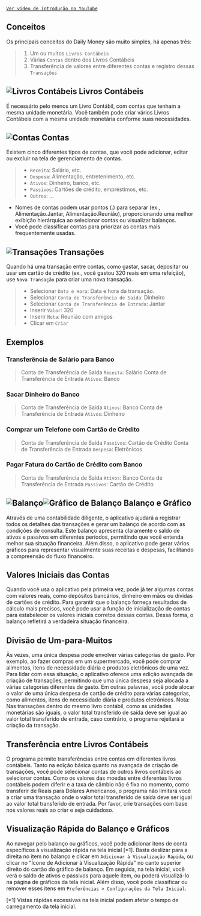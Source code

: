 
[`Ver vídeo de introdução no YouTube`](https://youtu.be/uN3GkA_Afuw)

## Conceitos

Os principais conceitos do Daily Money são muito simples, há apenas três:

> 1. Um ou muitos `Livros Contábeis`
> 2. Várias `Contas` dentro dos Livros Contábeis
> 3. Transferência de valores entre diferentes contas e registro dessas `Transações`

## ![Livros Contábeis](icon:///notebook-multiple) Livros Contábeis

É necessário pelo menos um Livro Contábil, com contas que tenham a mesma unidade monetária. Você também pode criar vários Livros Contábeis com a mesma unidade monetária conforme suas necessidades.

## ![Contas](icon:///bookmark-multiple) Contas

Existem cinco diferentes tipos de contas, que você pode adicionar, editar ou excluir na tela de gerenciamento de contas.

> - `Receita`: Salário, etc.
> - `Despesa`: Alimentação, entretenimento, etc.
> - `Ativos`: Dinheiro, banco, etc.
> - `Passivos`: Cartões de crédito, empréstimos, etc.
> - `Outros`: ...

* Nomes de contas podem usar pontos (.) para separar (ex., Alimentação.Jantar, Alimentação.Reunião), proporcionando uma melhor exibição hierárquica ao selecionar contas ou visualizar balanços.
* Você pode classificar contas para priorizar as contas mais frequentemente usadas.

## ![Transações](icon:///receipt) Transações 

Quando há uma transação entre contas, como gastar, sacar, depositar ou usar um cartão de crédito (ex., você gastou 320 reais em uma refeição), use `Nova Transação` para criar uma nova transação.
> - Selecionar `Data e Hora`: Data e hora da transação.
> - Selecionar `Conta de Transferência de Saída`: Dinheiro
> - Selecionar `Conta de Transferência de Entrada`: Jantar
> - Inserir `Valor`: 320
> - Inserir `Nota`: Reunião com amigos
> - Clicar em `Criar`

## Exemplos

### Transferência de Salário para Banco

> Conta de Transferência de Saída `Receita`: Salário
> Conta de Transferência de Entrada `Ativos`: Banco

### Sacar Dinheiro do Banco

> Conta de Transferência de Saída `Ativos`: Banco
> Conta de Transferência de Entrada `Ativos`: Dinheiro

### Comprar um Telefone com Cartão de Crédito

> Conta de Transferência de Saída `Passivos`: Cartão de Crédito
> Conta de Transferência de Entrada `Despesa`: Eletrônicos

### Pagar Fatura do Cartão de Crédito com Banco

> Conta de Transferência de Saída `Ativos`: Banco 
> Conta de Transferência de Entrada `Passivos`: Cartão de Crédito

## ![Balanço](icon:///scale-balance)![Gráfico de Balanço](icon:///chart-pie) Balanço e Gráfico

Através de uma contabilidade diligente, o aplicativo ajudará a registrar todos os detalhes das transações e gerar um balanço de acordo com as condições de consulta. Este balanço apresenta claramente o saldo de ativos e passivos em diferentes períodos, permitindo que você entenda melhor sua situação financeira. Além disso, o aplicativo pode gerar vários gráficos para representar visualmente suas receitas e despesas, facilitando a compreensão do fluxo financeiro.

## Valores Iniciais das Contas

Quando você usa o aplicativo pela primeira vez, pode já ter algumas contas com valores reais, como depósitos bancários, dinheiro em mãos ou dívidas de cartões de crédito. Para garantir que o balanço forneça resultados de cálculo mais precisos, você pode usar a função de inicialização de contas para estabelecer os valores iniciais corretos dessas contas. Dessa forma, o balanço refletirá a verdadeira situação financeira.

## Divisão de Um-para-Muitos

Às vezes, uma única despesa pode envolver várias categorias de gasto. Por exemplo, ao fazer compras em um supermercado, você pode comprar alimentos, itens de necessidade diária e produtos eletrônicos de uma vez. Para lidar com essa situação, o aplicativo oferece uma edição avançada de criação de transações, permitindo que uma única despesa seja alocada a várias categorias diferentes de gasto. Em outras palavras, você pode alocar o valor de uma única despesa de cartão de crédito para várias categorias, como alimentos, itens de necessidade diária e produtos eletrônicos. Nota: Nas transações dentro do mesmo livro contábil, como as unidades monetárias são iguais, o valor total transferido de saída deve ser igual ao valor total transferido de entrada, caso contrário, o programa rejeitará a criação da transação.

## Transferência entre Livros Contábeis

O programa permite transferências entre contas em diferentes livros contábeis. Tanto na edição básica quanto na avançada de criação de transações, você pode selecionar contas de outros livros contábeis ao selecionar contas. Como os valores das moedas entre diferentes livros contábeis podem diferir e a taxa de câmbio não é fixa no momento, como transferir de Reais para Dólares Americanos, o programa não limitará você a criar uma transação onde o valor total transferido de saída deve ser igual ao valor total transferido de entrada. Por favor, crie transações com base nos valores reais ao criar e seja cuidadoso.

## Visualização Rápida do Balanço e Gráficos

Ao navegar pelo balanço ou gráficos, você pode adicionar itens de conta específicos à visualização rápida na tela inicial [*1]. Basta deslizar para a direita no item no balanço e clicar em `Adicionar à Visualização Rápida`, ou clicar no "Ícone de Adicionar à Visualização Rápida" no canto superior direito do cartão do gráfico de balanço. Em seguida, na tela inicial, você verá o saldo de ativos e passivos para aquele item, ou poderá visualizá-lo na página de gráficos da tela inicial. Além disso, você pode classificar ou remover esses itens em `Preferências > Configurações da Tela Inicial`.

[*1] Vistas rápidas excessivas na tela inicial podem afetar o tempo de carregamento da tela inicial.
